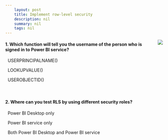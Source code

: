 ```yaml
---
    layout: post
    title: Implement row-level security  
    description: nil
    summary: nil
    tags: nil
---
```



 <a target="_blank" href="https://docs.microsoft.com/en-us/learn/modules/row-level-security-power-bi/4-check/"><i class="fas fa-external-link-alt"></i> </a>
 <img align="right" src="https://docs.microsoft.com/en-us/learn/achievements/row-level-security-power-bi.svg">
####  1. Which function will tell you the username of the person who is signed in to Power BI service?


<i class='fas fa-check-square' style='color: Dodgerblue;'></i> &nbsp;&nbsp;USERPRINCIPALNAME()

<i class='far fa-square'></i> &nbsp;&nbsp;LOOKUPVALUE()

<i class='far fa-square'></i> &nbsp;&nbsp;USEROBJECTID()
<br />
<br />
<br />

####  2. Where can you test RLS by using different security roles?


<i class='far fa-square'></i> &nbsp;&nbsp;Power BI Desktop only

<i class='far fa-square'></i> &nbsp;&nbsp;Power BI service only

<i class='fas fa-check-square' style='color: Dodgerblue;'></i> &nbsp;&nbsp;Both Power BI Desktop and Power BI service
<br />
<br />
<br />
